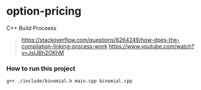 # option-pricing

C++ Build Proceess 
> https://stackoverflow.com/questions/6264249/how-does-the-compilation-linking-process-work
> https://www.youtube.com/watch?v=JsIJBh2OKhM

### How to run this project
``` g++ ./include/binomial.h main.cpp binomial.cpp ```
